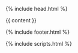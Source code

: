 <!doctype html>
<html class="no-js" lang="en">

{% include head.html %}

<body>

  <main>
  {{ content }}
  </main>

  {% include footer.html %}
</body>

{% include scripts.html %}

